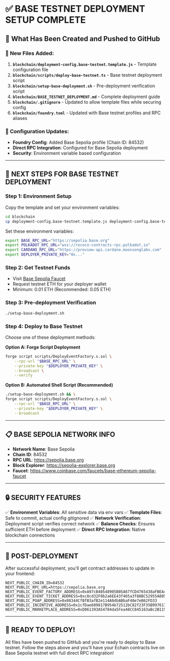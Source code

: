# ✅ BASE TESTNET DEPLOYMENT SETUP COMPLETE

## 🎯 What Has Been Created and Pushed to GitHub

### 📁 **New Files Added:**
1. **`blockchain/deployment-config.base-testnet.template.js`** - Template configuration file
2. **`blockchain/scripts/deploy-base-testnet.ts`** - Base testnet deployment script
3. **`blockchain/setup-base-deployment.sh`** - Pre-deployment verification script
4. **`blockchain/BASE_TESTNET_DEPLOYMENT.md`** - Complete deployment guide
5. **`blockchain/.gitignore`** - Updated to allow template files while securing config
6. **`blockchain/foundry.toml`** - Updated with Base testnet profiles and RPC aliases

### 🔧 **Configuration Updates:**
- **Foundry Config**: Added Base Sepolia profile (Chain ID: 84532)
- **Direct RPC Integration**: Configured for Base Sepolia deployment
- **Security**: Environment variable based configuration

---

## 🚀 NEXT STEPS FOR BASE TESTNET DEPLOYMENT

### **Step 1: Environment Setup**
Copy the template and set your environment variables:

```bash
cd blockchain
cp deployment-config.base-testnet.template.js deployment-config.base-testnet.js
```

Set these environment variables:
```bash
export BASE_RPC_URL="https://sepolia.base.org"
export POLKADOT_RPC_URL="wss://rococo-contracts-rpc.polkadot.io"
export CARDANO_RPC_URL="https://preview-api.cardano.moonsonglabs.com"
export DEPLOYER_PRIVATE_KEY="0x..."
```

### **Step 2: Get Testnet Funds**
- Visit [Base Sepolia Faucet](https://www.coinbase.com/faucets/base-ethereum-sepolia-faucet)
- Request testnet ETH for your deployer wallet
- Minimum: 0.01 ETH (Recommended: 0.05 ETH)

### **Step 3: Pre-deployment Verification**
```bash
./setup-base-deployment.sh
```

### **Step 4: Deploy to Base Testnet**
Choose one of these deployment methods:

**Option A: Forge Script Deployment**
```bash
forge script scripts/DeployEventFactory.s.sol \
	--rpc-url "$BASE_RPC_URL" \
	--private-key "$DEPLOYER_PRIVATE_KEY" \
	--broadcast \
	--verify
```

**Option B: Automated Shell Script (Recommended)**
```bash
./setup-base-deployment.sh && \
forge script scripts/DeployEventFactory.s.sol \
	--rpc-url "$BASE_RPC_URL" \
	--private-key "$DEPLOYER_PRIVATE_KEY" \
	--broadcast
```

---

## 📋 BASE SEPOLIA NETWORK INFO

- **Network Name**: Base Sepolia
- **Chain ID**: 84532
- **RPC URL**: https://sepolia.base.org
- **Block Explorer**: https://sepolia-explorer.base.org
- **Faucet**: https://www.coinbase.com/faucets/base-ethereum-sepolia-faucet

---

## 🔒 SECURITY FEATURES

✅ **Environment Variables**: All sensitive data via env vars
✅ **Template Files**: Safe to commit, actual config gitignored
✅ **Network Verification**: Deployment script verifies correct network
✅ **Balance Checks**: Ensures sufficient ETH before deployment
✅ **Direct RPC Integration**: Native blockchain connections

---

## 📱 POST-DEPLOYMENT

After successful deployment, you'll get contract addresses to update in your frontend:

```env
NEXT_PUBLIC_CHAIN_ID=84532
NEXT_PUBLIC_RPC_URL=https://sepolia.base.org
NEXT_PUBLIC_EVENT_FACTORY_ADDRESS=0xA97cB40548905B05A67fCD4765438aFBEA4030fc
NEXT_PUBLIC_EVENT_TICKET_ADDRESS=0xc8cd32F0b2a6EE43f465a3f88BC52955A805043C
NEXT_PUBLIC_POAP_ADDRESS=0x08344CfBfB3afB2e114A0dbABbaF40e7eB62FD33
NEXT_PUBLIC_INCENTIVE_ADDRESS=0x1cfDae689817B954b72512bC82f23F35B997617D
NEXT_PUBLIC_MARKETPLACE_ADDRESS=0xD061393A54784da5Fea48CC845163aBc2B11537A
```

---

## 🎉 READY TO DEPLOY!

All files have been pushed to GitHub and you're ready to deploy to Base testnet. Follow the steps above and you'll have your Echain contracts live on Base Sepolia testnet with full direct RPC integration!
